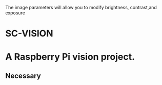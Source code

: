 The image parameters will allow you to modify brightness, contrast,and exposure
# SC-VISION
# A Raspberry Pi vision project.
## Necessary  
